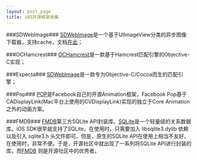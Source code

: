 ```yaml
---
layout: post_page
title: iOS开源框架收集
---
```


###SDWebImage###
[SDWebImage](https://github.com/rs/SDWebImage)是一个基于UIImageView分类的异步图像下载器，支持cache，文档[在此](http://hackemist.com/SDWebImage/doc/)；

###OCHamcrest###
[OCHamcrest](https://github.com/hamcrest/OCHamcrest)是一款基于Hamcrest匹配引擎的Objective-C实现；

###Expecta###
[SDWebImage](https://github.com/specta/expecta)是一款专为Objective-C/Cocoa而生的匹配引擎；

###Pop###
[POP](https://github.com/facebook/pop)是Facebook自己的开源Animation框架，Facebook Pop基于CADisplayLink(Mac平台上使用的CVDisplayLink)实现的独立于Core Animation之外的动画方案。

###FMDB###
[FMDB](https://github.com/ccgus/fmdb)第三方SQLite API封装库。[SQLite](http://www.sqlite.org/docs.html)是一个轻量级的关系数据库。iOS SDK很早就支持了SQLite，在使用时，只需要加入 libsqlite3.dylib 依赖以及引入 sqlite3.h 头文件即可。但是，原生的SQLite API在使用上相当不友好，在使用时，非常不便。于是，开源社区中就出现了一系列将SQLite API进行封装的库，而[FMDB](https://github.com/ccgus/fmdb) 则是开源社区中的优秀者。
